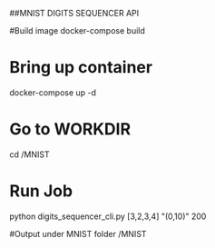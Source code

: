 ##MNIST DIGITS SEQUENCER API

#Build image
docker-compose build

# Bring up container
docker-compose up -d

# Go to WORKDIR
cd /MNIST

# Run Job
python digits_sequencer_cli.py [3,2,3,4] "(0,10)" 200

#Output under MNIST folder
/MNIST
